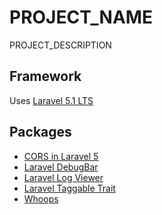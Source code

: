 # PROJECT_NAME

PROJECT_DESCRIPTION


## Framework

Uses [Laravel 5.1 LTS](http://laravel.com/docs/5.1/)


## Packages

- [CORS in Laravel 5](https://github.com/barryvdh/laravel-cors)
- [Laravel DebugBar](https://github.com/barryvdh/laravel-debugbar)
- [Laravel Log Viewer](https://github.com/rap2hpoutre/laravel-log-viewer)
- [Laravel Taggable Trait](https://github.com/rtconner/laravel-tagging)
- [Whoops](https://github.com/filp/whoops)

